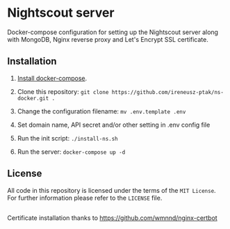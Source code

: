# Nightscout server
Docker-compose configuration for setting up the Nightscout server along with MongoDB, Nginx reverse proxy and Let's Encrypt SSL certificate.

## Installation
1. [Install docker-compose](https://docs.docker.com/compose/install/#install-compose).

1. Clone this repository: `git clone https://github.com/ireneusz-ptak/ns-docker.git .`

1. Change the configuration filename: `mv .env.template .env`

1. Set domain name, API secret and/or other setting in .env config file

1. Run the init script:
        `./install-ns.sh`

1. Run the server:
        `docker-compose up -d`

## License
All code in this repository is licensed under the terms of the `MIT License`. For further information please refer to the `LICENSE` file.

## 
Certificate installation thanks to https://github.com/wmnnd/nginx-certbot
